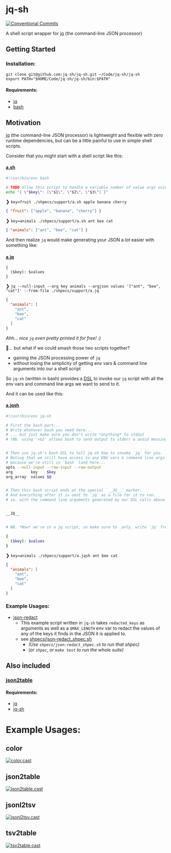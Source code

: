 # jq-sh
[![Conventional Commits][conventional-commits-image]][conventional-commits-url]

A shell script wrapper for [jq](https://stedolan.github.io/jq) (the command-line JSON processor)

## Getting Started
### Installation:
```
git clone git@github.com:jq-sh/jq-sh.git ~/Code/jq-sh/jq-sh
export PATH="$HOME/Code/jq-sh/jq-sh/bin:$PATH"
```


#### Requirements:
 * [jq](https://stedolan.github.io/jq)
 * [bash](https://www.gnu.org/software/bash/)


## Motivation

[jq](https://stedolan.github.io/jq) (the command-line JSON processor) is lightweight and flexible with zero runtime dependencies, but can be a little painful to use in simple shell scripts.

Consider that you might start with a shell script like this:

#### [a.sh](https://github.com/jq-sh/jq-sh/blob/main/shpecs/support/a.sh)
```bash
#!/usr/bin/env bash

# TODO allow this script to handle a variable number of value args using `$@` ... ?somehow?
echo "{ \"$key\": [\"$1\", \"$2\", \"$3\"] }"
```

❯ `key=fruit ./shpecs/support/a.sh apple banana cherry`
```json
{ "fruit": ["apple", "banana", "cherry"] }
```

❯ `key=animals ./shpecs/support/a.sh ant bee cat`
```json
{ "animals": ["ant", "bee", "cat"] }
```

And then realize `jq` would make generating your JSON a _lot_ easier with something like:

#### [a.jq](https://github.com/jq-sh/jq-sh/blob/main/shpecs/support/a.jq)
```jq
{
  ($key): $values
}

```

❯ `jq --null-input --arg key animals --argjson values '["ant", "bee", "cat"]' --from-file ./shpecs/support/a.jq`
```json
{
  "animals": [
    "ant",
    "bee",
    "cat"
  ]
}
```
_Ahh... nice `jq` even pretty printed it for free! :)_


🤔... but what if we could smash those two scripts together?
 * gaining the JSON processing power of `jq`
 * without losing the simplicity of getting env vars & command line arguments into our a shell script

So `jq-sh` (written in bash) provides a [DSL](https://en.wikipedia.org/wiki/Domain-specific_language) to invoke our `jq` script with all the env vars and command line args we want to send to it.

And it can be used like this:

#### [a.jqsh](https://github.com/jq-sh/jq-sh/blob/main/shpecs/support/a.jqsh)
```bash
#!/usr/bin/env jq-sh

# First the bash part...
# Write whatever bash you need here...
# ... but just make sure you don't write *anything* to stdout
# (Nb. using '>&2' allows bash to send output to stderr & avoid messing with jq-sh)


# Then use jq-sh's bash DSL to tell jq-sh how to invoke `jq` for you.
# Noting that we still have access to any ENV vars & command line args `$@`
# because we're still in `bash` land here...
opts --null-input --raw-input --raw-output
arg        key    $key
arg_array  values $@


# Then this bash script ends at the special `__JQ__` marker.
# And everything after it is sent to `jq` as a file for it to run.
# ie. with the command line arguments generated by our DSL calls above.


__JQ__


# NB. *Now* we're in a jq script, so make sure to _only_ write `jq` from now on...

{
  ($key): $values
}
```


❯ `key=animals ./shpecs/support/a.jqsh ant bee cat`
```json
{
  "animals": [
    "ant",
    "bee",
    "cat"
  ]
}
```



### Example Usages:
 * [json-redact](https://github.com/jq-sh/jq-sh/blob/main/bin/json-redact)
   * This example script written in `jq-sh` takes `redacted_keys` as arguments as
     well as a `$MAX_LENGTH` env var to redact the values of any of the keys it finds
     in the JSON it is applied to.
   * see [shpecs/json-redact_shpec.sh](https://github.com/jq-sh/jq-sh/blob/main/shpecs/json-redact_shpec.sh)
     * _(Use `shpecs/json-redact_shpec.sh` to run that shpec)_
     * _(or `shpec`, or `make test` to run the whole suite)_



## Also included
### [json2table](https://github.com/jq-sh/jq-sh/blob/main/screencasts/json2table.md)


#### Requirements:
 * [jq](https://stedolan.github.io/jq)
 * [jq-sh](https://github.com/jq-sh/jq-sh)


# Example Usages:

## color
[![color.cast](screencasts/color.gif)](https://asciinema.org/a/0jmWyHoWDHAMqrnskzZ352tpl)

## json2table
[![json2table.cast](screencasts/json2table.gif)](https://asciinema.org/a/LdZYPDVvf0YGpymCefiz1oiHA)

## jsonl2tsv
[![jsonl2tsv.cast](screencasts/jsonl2tsv.gif)](https://asciinema.org/a/MW1WVgHQACU9RGcqs4M4NHeii)

## tsv2table
[![tsv2table.cast](screencasts/tsv2table.gif)](https://asciinema.org/a/4CPWOFesWpKJtZnJ0LnL81WnB)

[conventional-commits-image]: https://img.shields.io/badge/Conventional%20Commits-1.0.0-yellow.svg
[conventional-commits-url]: https://conventionalcommits.org
